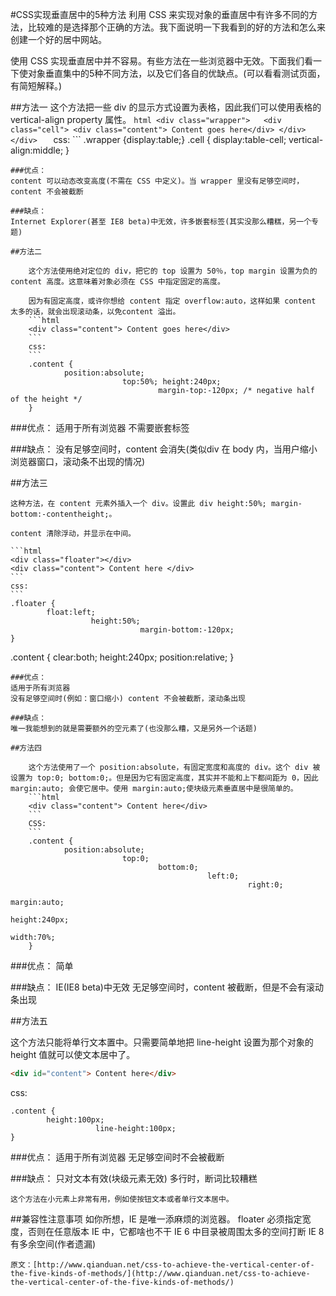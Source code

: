 #CSS实现垂直居中的5种方法
利用 CSS 来实现对象的垂直居中有许多不同的方法，比较难的是选择那个正确的方法。我下面说明一下我看到的好的方法和怎么来创建一个好的居中网站。

使用 CSS 实现垂直居中并不容易。有些方法在一些浏览器中无效。下面我们看一下使对象垂直集中的5种不同方法，以及它们各自的优缺点。(可以看看测试页面，有简短解释。)

##方法一
	这个方法把一些 div 的显示方式设置为表格，因此我们可以使用表格的 vertical-align property 属性。
	```html
	<div class="wrapper">  
	    <div class="cell">
		        <div class="content"> Content goes here</div>
				    </div>
					</div>  
					```
					css:
					```
					.wrapper {display:table;} 
					.cell {
						    display:table-cell; 
									    vertical-align:middle;
					}
```
###优点： 
content 可以动态改变高度(不需在 CSS 中定义)。当 wrapper 里没有足够空间时， content 不会被截断

###缺点： 
Internet Explorer(甚至 IE8 beta)中无效，许多嵌套标签(其实没那么糟糕，另一个专题)

##方法二

	这个方法使用绝对定位的 div，把它的 top 设置为 50％，top margin 设置为负的 content 高度。这意味着对象必须在 CSS 中指定固定的高度。

	因为有固定高度，或许你想给 content 指定 overflow:auto，这样如果 content 太多的话，就会出现滚动条，以免content 溢出。
	```html
	<div class="content"> Content goes here</div>  
	```
	css:
	```
	.content {
		    position:absolute; 
					     top:50%; height:240px; 
							     margin-top:-120px; /* negative half of the height */ 
	}
```
###优点： 
适用于所有浏览器 
不需要嵌套标签

###缺点： 
没有足够空间时，content 会消失(类似div 在 body 内，当用户缩小浏览器窗口，滚动条不出现的情况)

##方法三

	这种方法，在 content 元素外插入一个 div。设置此 div height:50%; margin-bottom:-contentheight;。

	content 清除浮动，并显示在中间。

	```html
	<div class="floater"></div>  
	<div class="content"> Content here </div>  
	```
	css:
	```
	.floater {
		    float:left; 
				      height:50%; 
							     margin-bottom:-120px;
	}
.content {
	    clear:both; 
			      height:240px; 
						     position:relative;
}
```
###优点： 
适用于所有浏览器 
没有足够空间时(例如：窗口缩小) content 不会被截断，滚动条出现

###缺点： 
唯一我能想到的就是需要额外的空元素了(也没那么糟，又是另外一个话题)

##方法四

	这个方法使用了一个 position:absolute，有固定宽度和高度的 div。这个 div 被设置为 top:0; bottom:0;。但是因为它有固定高度，其实并不能和上下都间距为 0，因此 margin:auto; 会使它居中。使用 margin:auto;使块级元素垂直居中是很简单的。
	```html
	<div class="content"> Content here</div>  
	```
	CSS:
	```
	.content {
		    position:absolute; 
					     top:0; 
							     bottom:0; 
										    left:0; 
												     right:0; 
														       margin:auto; 
																	      height:240px; 
																				     width:70%; 
	}
```
###优点： 
简单

###缺点： 
IE(IE8 beta)中无效 
无足够空间时，content 被截断，但是不会有滚动条出现

##方法五

这个方法只能将单行文本置中。只需要简单地把 line-height 设置为那个对象的 height 值就可以使文本居中了。
```html
<div id="content"> Content here</div>  
```
css:
```
.content {
	    height:100px; 
			       line-height:100px;
}
```
###优点： 
适用于所有浏览器 
无足够空间时不会被截断

###缺点： 
只对文本有效(块级元素无效) 
	多行时，断词比较糟糕

	这个方法在小元素上非常有用，例如使按钮文本或者单行文本居中。

##兼容性注意事项 
	如你所想，IE 是唯一添麻烦的浏览器。 
	floater 必须指定宽度，否则在任意版本 IE 中，它都啥也不干 
	IE 6 中目录被周围太多的空间打断 
	IE 8 有多余空间(作者遗漏)

	原文：[http://www.qianduan.net/css-to-achieve-the-vertical-center-of-the-five-kinds-of-methods/](http://www.qianduan.net/css-to-achieve-the-vertical-center-of-the-five-kinds-of-methods/)
